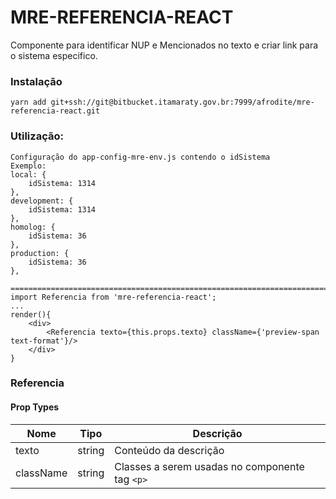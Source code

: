 # MRE-REFERENCIA-REACT

Componente para identificar NUP e Mencionados no texto e criar link para o sistema especifico.


### Instalação
```
yarn add git+ssh://git@bitbucket.itamaraty.gov.br:7999/afrodite/mre-referencia-react.git
```

### Utilização:
```
Configuração do app-config-mre-env.js contendo o idSistema
Exemplo:
local: {
    idSistema: 1314
},
development: {
    idSistema: 1314
},
homolog: {
    idSistema: 36
},
production: {
    idSistema: 36
},

=========================================================================================
import Referencia from 'mre-referencia-react';
...
render(){
    <div>
        <Referencia texto={this.props.texto} className={'preview-span text-format'}/>
    </div>
}
```

### Referencia

#### Prop Types
| Nome          | Tipo          | Descrição     |
| ------------- | ------------- | ------------- |
| texto         | string        | Conteúdo da descrição |
| className     | string        | Classes a serem usadas no componente tag `<p>`
